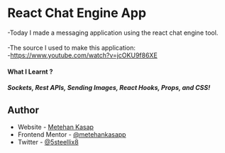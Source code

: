 
# React Chat Engine App


-Today I made a messaging application using the react chat engine tool.</br>  
-The source I used to make this application: </br> 
-https://www.youtube.com/watch?v=jcOKU9f86XE

#### What I Learnt ?

##### Sockets, Rest APIs, Sending Images, React Hooks, Props, and CSS!


## Author

- Website - [Metehan Kasap](https://metehannkasap.web.app)
- Frontend Mentor - [@metehankasapp](https://www.frontendmentor.io/profile/metehankasapp)
- Twitter - [@5steellix8](https://www.twitter.com/5steellix8)



